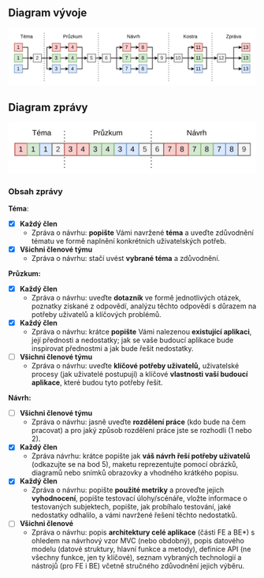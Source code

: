 ## Diagram vývoje

![image-20231026154536847](dokumentace.assets/image-20231026154536847.png)

## Diagram zprávy

![image-20231026161651473](dokumentace.assets/image-20231026161651473.png)

### Obsah zprávy

**Téma**:

- [X] **Každý člen**
  - Zpráva o návrhu: **popište** Vámi navržené **téma** a uveďte zdůvodnění tématu ve formě naplnění konkrétních uživatelských potřeb.
- [X] **Všichni členové týmu**
  - Zpráva o návrhu: stačí uvést **vybrané téma** a zdůvodnění.

**Průzkum:**

- [X] **Každý člen**
  - Zpráva o návrhu: uveďte **dotazník** ve formě jednotlivých otázek, poznatky získané z odpovědí, analýzu těchto odpovědí s důrazem na potřeby uživatelů a klíčových problémů.
- [X] **Každý člen**
  - Zpráva o návrhu: krátce **popište** Vámi nalezenou **existující aplikaci**, její přednosti a nedostatky; jak se vaše budoucí aplikace bude inspirovat přednostmi a jak bude řešit nedostatky.
- [ ] **Všichni členové týmu**
  - Zpráva o návrhu: uveďte **klíčové potřeby uživatelů,** uživatelské procesy (jak uživatelé postupují) a klíčové **vlastnosti vaší budoucí aplikace**, které budou tyto potřeby řešit.

**Návrh:**

- [ ] **Všichni členové týmu**
  - Zpráva o návrhu: jasně uveďte **rozdělení práce** (kdo bude na čem pracovat) a pro jaký způsob rozdělení práce jste se rozhodli (1 nebo 2).
- [X] **Každý člen**
  - Zpráva návrhu: krátce popište jak **váš návrh řeší potřeby uživatelů** (odkazujte se na bod 5), maketu reprezentujte pomocí obrázků, diagramů nebo snímků obrazovky a vhodného krátkého popisu.
- [X] **Každý člen**
  - Zpráva o návrhu: popište **použité metriky** a proveďte jejich **vyhodnocení**, popište testovací úlohy/scénáře, vložte informace o testovaných subjektech, popište, jak probíhalo testování, jaké nedostatky odhalilo, a vámi navržené řešení těchto nedostatků.
- [ ] **Všichni členové**
  - Zpráva o návrhu: popis **architektury celé aplikace** (části FE a BE*) s ohledem na návrhový vzor MVC (nebo obdobný), popis datového modelu (datové struktury, hlavní funkce a metody), definice API (ne všechny funkce, jen ty klíčové), seznam vybraných technologií a nástrojů (pro FE i BE) včetně stručného zdůvodnění jejich výběru.
